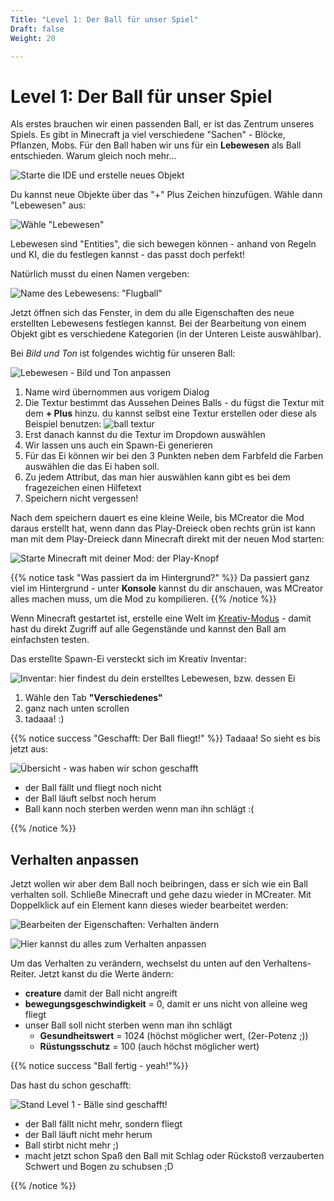 ```yaml
---
Title: "Level 1: Der Ball für unser Spiel"
Draft: false
Weight: 20

---
```



# Level 1: Der Ball für unser Spiel 

Als erstes brauchen wir einen passenden Ball, er ist das Zentrum unseres Spiels.
Es gibt in Minecraft ja viel verschiedene "Sachen" - Blöcke, Pflanzen, Mobs. Für den Ball haben wir uns für ein **Lebewesen** als Ball entschieden. Warum gleich noch mehr... 

![Starte die IDE und erstelle neues Objekt](ide-start.png)

Du kannst neue Objekte über das "+" Plus Zeichen hinzufügen. Wähle dann "Lebewesen" aus:

![Wähle "Lebewesen"](lebewesen-erstellen-0.png)


Lebewesen sind "Entities", die sich bewegen können - anhand von Regeln und KI, die du festlegen kannst - das passt doch perfekt!

Natürlich musst du einen Namen vergeben:

![Name des Lebewesens: "Flugball"](lebewesen-erstellen-1.png)

Jetzt öffnen sich das Fenster, in dem du alle Eigenschaften des neue erstellten Lebewesens festlegen kannst. 
Bei der Bearbeitung von einem Objekt gibt es verschiedene Kategorien (in der Unteren Leiste auswählbar).

Bei *Bild und Ton* ist folgendes wichtig für unseren Ball:

![Lebewesen - Bild und Ton anpassen](lebewesen-erstellen-2-bild-ton.png)


1. Name wird übernommen aus vorigem Dialog
2. Die Textur bestimmt das Aussehen Deines Balls - du fügst die Textur mit dem **+ Plus** hinzu. du kannst selbst eine Textur erstellen oder diese als Beispiel benutzen: ![ball textur](flugball-texture.png)  
3. Erst danach kannst du die Textur im Dropdown auswählen
4. Wir lassen uns auch ein Spawn-Ei generieren
5. Für das Ei können wir bei den 3 Punkten neben dem Farbfeld die Farben auswählen die das Ei haben soll.
6. Zu jedem Attribut, das man hier auswählen kann gibt es bei dem fragezeichen einen Hilfetext
7. Speichern nicht vergessen!

Nach dem speichern dauert es eine kleine Weile, bis MCreator die Mod daraus erstellt hat, wenn dann das Play-Dreieck oben rechts grün ist kann man mit dem Play-Dreieck dann Minecraft direkt mit der neuen Mod starten:

![Starte Minecraft mit deiner Mod: der Play-Knopf](ide-start-play-dreieck.png)

{{% notice task "Was passiert da im Hintergrund?" %}}
Da passiert ganz viel im Hintergrund - unter **Konsole** kannst du dir anschauen, was MCreator alles machen muss, um die Mod zu kompilieren.
{{% /notice %}}

Wenn Minecraft gestartet ist, erstelle eine Welt im [Kreativ-Modus](https://minecraft.fandom.com/de/wiki/Kreativmodus) - damit hast du direkt Zugriff auf alle Gegenstände und kannst den Ball am einfachsten testen.

Das erstellte Spawn-Ei versteckt sich im Kreativ Inventar:

![Inventar: hier findest du dein erstelltes Lebewesen, bzw. dessen Ei](ingame-wo-ist-das-spawn-ei.png)

1. Wähle den Tab **"Verschiedenes"**
2. ganz nach unten scrollen
3. tadaaa! :)

{{% notice success "Geschafft: Der Ball fliegt!" %}}
Tadaaa! So sieht es bis jetzt aus:

![Übersicht - was haben wir schon geschafft](ingame-so-siehts-bis-jetzt-aus-0.png)
- der Ball fällt und fliegt noch nicht
- der Ball läuft selbst noch herum
- Ball kann noch sterben werden wenn man ihn schlägt :(

{{% /notice %}}


## Verhalten anpassen
Jetzt wollen wir aber dem Ball noch beibringen, dass er sich wie ein Ball verhalten soll. Schließe Minecraft und gehe dazu wieder in MCreater. Mit Doppelklick auf ein Element kann dieses wieder bearbeitet werden:

![Bearbeiten der Eigenschaften: Verhalten ändern](ide-start-element-bearbeiten.png)

![Hier kannst du alles zum Verhalten anpassen](lebewesen-erstellen-2-verhalten.png)

Um das Verhalten zu verändern, wechselst du unten auf den Verhaltens-Reiter. Jetzt kanst du die Werte ändern:

- **creature** damit der Ball nicht angreift
- **bewegungsgeschwindigkeit** = 0, damit er uns nicht von alleine weg fliegt
- unser Ball soll nicht sterben wenn man ihn schlägt
    - **Gesundheitswert** = 1024 (höchst möglicher wert, (2er-Potenz ;)) 
    - **Rüstungsschutz** = 100 (auch höchst möglicher wert)

{{% notice success "Ball fertig - yeah!"%}}  

Das hast du schon geschafft: 

![Stand Level 1 - Bälle sind geschafft!](ingame-so-siehts-bis-jetzt-aus-1.png)

- der Ball fällt nicht mehr, sondern fliegt
- der Ball läuft nicht mehr herum
- Ball stirbt nicht mehr ;)
- macht jetzt schon Spaß den Ball mit Schlag oder Rückstoß verzauberten Schwert und Bogen zu schubsen ;D

{{% /notice %}}
